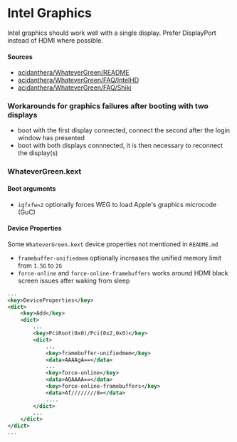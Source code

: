 # Intel Graphics

Intel graphics should work well with a single display. Prefer DisplayPort instead of HDMI where possible.

#### Sources

- [acidanthera/WhateverGreen/README](https://github.com/acidanthera/WhateverGreen/blob/master/README.md)
- [acidanthera/WhateverGreen/FAQ/IntelHD](https://github.com/acidanthera/WhateverGreen/blob/master/Manual/FAQ.IntelHD.en.md)
- [acidanthera/WhateverGreen/FAQ/Shiki](https://github.com/acidanthera/WhateverGreen/blob/master/Manual/FAQ.Shiki.en.md)

### Workarounds for graphics failures after booting with two displays

- boot with the first display connected, connect the second after the login window has presented
- boot with both displays connnected, it is then necessary to reconnect the display(s)

### WhateverGreen.kext

#### Boot arguments

- ```igfxfw=2``` optionally forces WEG to load Apple's graphics microcode (GuC)

#### Device Properties

Some ```WhateverGreen.kext``` device properties not mentioned in `README.md`

- `framebuffer-unifiedmem` optionally increases the unified memory limit from `1.5G` to `2G`
- `force-online` and `force-online-framebuffers` works around HDMI black screen issues after waking from sleep

```xml
...
<key>DeviceProperties</key>
<dict>
    <key>Add</key>
    <dict>
        ...
        <key>PciRoot(0x0)/Pci(0x2,0x0)</key>
        <dict>
            ...
            <key>framebuffer-unifiedmem</key>
            <data>AAAAgA==</data>
            ...
            <key>force-online</key>
            <data>AQAAAA==</data>
            <key>force-online-framebuffers</key>
            <data>Af////////8=</data>
            ....
        </dict>
        ...
    </dict>
</dict>
...
```


